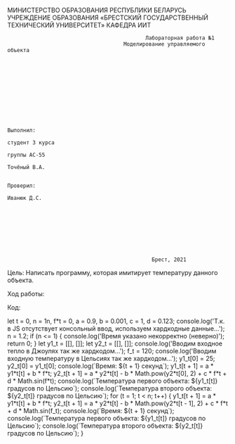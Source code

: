 МИНИСТЕРСТВО ОБРАЗОВАНИЯ РЕСПУБЛИКИ БЕЛАРУСЬ
УЧРЕЖДЕНИЕ ОБРАЗОВАНИЯ
«БРЕСТСКИЙ ГОСУДАРСТВЕННЫЙ ТЕХНИЧЕСКИЙ УНИВЕРСИТЕТ»
КАФЕДРА ИИТ

                                                Лабораторная работа №1
                                         Моделирование управляемого объекта











                                                                                Выполнил:
                                                                                студент 3 курса
                                                                                группы АС-55
                                                                                Точёный В.А.

                                                                                Проверил:
                                                                                Иванюк Д.С.









                                                  Брест, 2021

Цель: Написать программу, которая имитирует температуру данного объекта.

Ход работы:

Код:

<p style='margin-left: 10px'></p>
let t = 0,
n = 1n,
f*t = 0,
a = 0.9,
b = 0.001,
c = 1,
d = 0.123;
console.log('Т.к. в JS отсутствует консольный ввод, используем хардкодные данные...');
n = 1.2;
if (n <= 1) {
console.log('Время указано некорректно (неверно)');
return 0;
}
let y1_t = [[], []];
let y2_t = [[], []];
console.log('Вводим входное тепло в Джоулях так же хардкодом...');
f_t = 120;
console.log('Вводим входную температуру в Цельсиях так же хардкодом...');
y1_t[0] = 25;
y2_t[0] = y1_t[0];
console.log(`Время: ${t + 1} секунд`);
y1_t[t + 1] = a * y1*t[t] + b * f*t;
y2_t[t + 1] = a * y2*t[t] - b * Math.pow(y2*t[0], 2) + c * f*t + d * Math.sin(f*t);
console.log(`Температура первого объекта: ${y1_t[t]} градусов по Цельсию`);
console.log(`Температура второго объекта: ${y2_t[t]} градусов по Цельсию`);
for (t = 1; t < n; t++) {
y1_t[t + 1] = a * y1*t[t] + b * f*t;
y2_t[t + 1] = a * y2*t[t] - b * Math.pow(y2*t[t - 1], 2) + c * f*t + d * Math.sin(f_t);
console.log(`Время: ${t + 1} секунд`);
console.log(`Температура первого объекта: ${y1_t[t]} градусов по Цельсию`);
console.log(`Температура второго объекта: ${y2_t[t]} градусов по Цельсию`);
}
